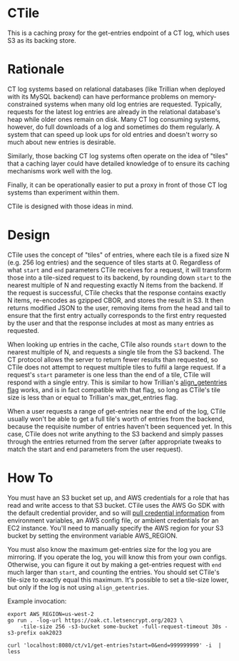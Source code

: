 # CTile

This is a caching proxy for the get-entries endpoint of a CT log, which uses S3
as its backing store.

# Rationale

CT log systems based on relational databases (like Trillian when deployed with
its MySQL backend) can have performance problems on memory-constrained systems
when many old log entries are requested. Typically, requests for the latest log
entries are already in the relational database's heap while older ones remain on
disk. Many CT log consuming systems, however, do full downloads of a log and
sometimes do them regularly. A system that can speed up look ups for old entries
and doesn't worry so much about new entries is desirable.

Similarly, those backing CT log systems often operate on the idea of "tiles"
that a caching layer could have detailed knowledge of to ensure its caching
mechanisms work well with the log.

Finally, it can be operationally easier to put a proxy in front of those CT log
systems than experiment within them.

CTile is designed with those ideas in mind.

# Design

CTile uses the concept of "tiles" of entries, where each tile is a fixed size N
(e.g. 256 log entries) and the sequence of tiles starts at 0. Regardless of what
`start` and `end` parameters CTile receives for a request, it will transform
those into a tile-sized request to its backend, by rounding down `start` to the
nearest multiple of N and requesting exactly N items from the backend. If the
request is successful, CTile checks that the response contains exactly N items,
re-encodes as gzipped CBOR, and stores the result in S3. It then returns
modified JSON to the user, removing items from the head and tail to ensure that
the first entry actually corresponds to the first entry requested by the user
and that the response includes at most as many entries as requested.

When looking up entries in the cache, CTile also rounds `start` down to the
nearest multiple of N, and requests a single tile from the S3 backend. The CT
protocol allows the server to return fewer results than requested, so CTile does
not attempt to request multiple tiles to fulfil a large request. If a request's
`start` parameter is one less than the end of a tile, CTile will respond with a
single entry. This is similar to how Trillian's [align_getentries
flag](https://github.com/google/certificate-transparency-go/blob/6e118585d9d9757b739353829becec378f47e10b/trillian/ctfe/handlers.go#L50)
works, and is in fact compatible with that flag, so long as CTile's tile size is
less than or equal to Trillian's max_get_entries flag.

When a user requests a range of get-entries near the end of the log, CTile
usually won't be able to get a full tile's worth of entries from the backend,
because the requisite number of entries haven't been sequenced yet. In this
case, CTile does not write anything to the S3 backend and simply passes
through the entries returned from the server (after appropriate tweaks to match
the start and end parameters from the user request).

# How To

You must have an S3 bucket set up, and AWS credentials for a role that has read
and write access to that S3 bucket. CTile uses the AWS Go SDK with the default
credential provider, and so will [pull credential
information](https://docs.aws.amazon.com/sdk-for-go/v1/developer-guide/configuring-sdk.html#specifying-credentials)
from environment variables, an AWS config file, or ambient credentials for an
EC2 instance. You'll need to manually specify the AWS region for your S3 bucket
by setting the environment variable AWS_REGION.

You must also know the maximum get-entries size for the log you are mirroring.
If you operate the log, you will know this from your own configs. Otherwise, you
can figure it out by making a get-entries request with `end` much larger than
`start`, and counting the entries. You should set CTile's tile-size to exactly
equal this maximum. It's possible to set a tile-size lower, but only if the log
is not using `align_getentries`.

Example invocation:

```
export AWS_REGION=us-west-2
go run . -log-url https://oak.ct.letsencrypt.org/2023 \
    -tile-size 256 -s3-bucket some-bucket -full-request-timeout 30s -s3-prefix oak2023
```

```
curl 'localhost:8080/ct/v1/get-entries?start=0&end=999999999' -i  | less
```
